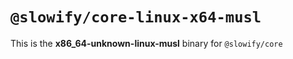 # `@slowify/core-linux-x64-musl`

This is the **x86_64-unknown-linux-musl** binary for `@slowify/core`
